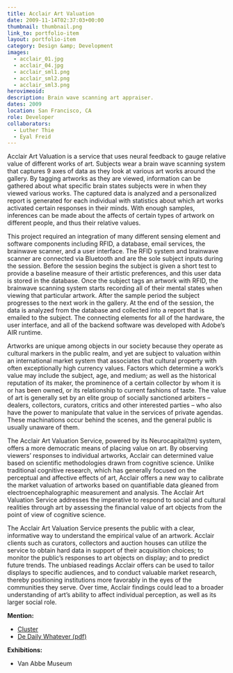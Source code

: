 ```yaml
---
title: Acclair Art Valuation
date: 2009-11-14T02:37:03+00:00
thumbnail: thumbnail.png
link_to: portfolio-item
layout: portfolio-item
category: Design &amp; Development
images:
  - acclair_01.jpg
  - acclair_04.jpg
  - acclair_sml1.png
  - acclair_sml2.png
  - acclair_sml3.png
herovimeoid:
description: Brain wave scanning art appraiser.
dates: 2009
location: San Francisco, CA
role: Developer 
collaborators:
  - Luther Thie
  - Eyal Freid
---
```

Acclair Art Valuation is a service that uses neural feedback to gauge relative value of different works of art. Subjects wear a brain wave scanning system that captures 9 axes of data as they look at various art works around the gallery. By tagging artworks as they are viewed, information can be gathered about what specific brain states subjects were in when they viewed various works. The captured data is analyzed and a personalized report is generated for each individual with statistics about which art works activated certain responses in their minds. With enough samples, inferences can be made about the affects of certain types of artwork on different people, and thus their relative values.
 
This project required an integration of many different sensing element and software components including RFID, a database, email services, the brainwave scanner, and a user interface. The RFID system and brainwave scanner are connected via Bluetooth and are the sole subject inputs during the session. Before the session begins the subject is given a short test to provide a baseline measure of their artistic preferences, and this user data is stored in the database. Once the subject tags an artwork with RFID, the brainwave scanning system starts recording all of their mental states when viewing that particular artwork. After the sample period the subject progresses to the next work in the gallery. At the end of the session, the data is analyzed from the database and collected into a report that is emailed to the subject. The connecting elements for all of the hardware, the user interface, and all of the backend software was developed with Adobe&#8217;s AIR runtime.

Artworks are unique among objects in our society because they operate as cultural markers in the public realm, and yet are subject to valuation within an international market system that associates that cultural property with often exceptionally high currency values. Factors which determine a work&#8217;s value may include the subject, age, and medium; as well as the historical reputation of its maker, the prominence of a certain collector by whom it is or has been owned, or its relationship to current fashions of taste. The value of art is generally set by an elite group of socially sanctioned arbiters &#8211; dealers, collectors, curators, critics and other interested parties &#8211; who also have the power to manipulate that value in the services of private agendas. These machinations occur behind the scenes, and the general public is usually unaware of them.

The Acclair Art Valuation Service, powered by its Neurocapital(tm) system, offers a more democratic means of placing value on art. By observing viewers&#8217; responses to individual artworks, Acclair can determined value based on scientific methodologies drawn from cognitive science. Unlike traditional cognitive research, which has generally focused on the perceptual and affective effects of art, Acclair offers a new way to calibrate the market valuation of artworks based on quantifiable data gleaned from electroencephalographic measurement and analysis. The Acclair Art Valuation Service addresses the imperative to respond to social and cultural realities through art by assessing the financial value of art objects from the point of view of cognitive science.

The Acclair Art Valuation Service presents the public with a clear, informative way to understand the empirical value of an artwork. Acclair clients such as curators, collectors and auction houses can utilize the service to obtain hard data in support of their acquisition choices; to monitor the public&#8217;s responses to art objects on display; and to predict future trends. The unbiased readings Acclair offers can be used to tailor displays to specific audiences, and to conduct valuable market research, thereby positioning institutions more favorably in the eyes of the communities they serve. Over time, Acclair findings could lead to a broader understanding of art&#8217;s ability to affect individual perception, as well as its larger social role.

**Mention:**

  * [Cluster](http://www.cluster.eu/2009/10/30/acclair-art-valuation-service-a-fairer-way-to-value-art/)
  * [De Daily Whatever (pdf)](/files/pdf/ddw_24_10.pdf)

**Exhibitions:**

  * Van Abbe Museum
